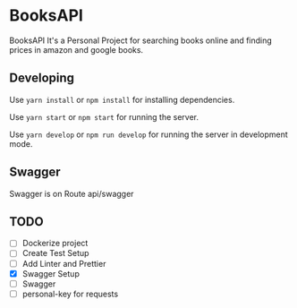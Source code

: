 # BooksAPI

BooksAPI It's a Personal Project for searching books online and finding prices in amazon and google books.


## Developing

Use `yarn install` or `npm install` for installing dependencies.

Use `yarn start` or `npm start` for running the server.

Use `yarn develop` or `npm run develop` for running the server in development mode.
## Swagger

Swagger is on Route api/swagger
## TODO

- [ ] Dockerize project
- [ ] Create Test Setup
- [ ] Add Linter and Prettier
- [x] Swagger Setup
- [ ] Swagger
- [ ] personal-key for requests
